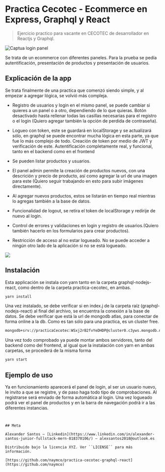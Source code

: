 # Practica Cecotec - Ecommerce en Express, Graphql y React
> Ejercicio practico para vacante en CECOTEC de desarrollador en Reactjs y Graphql.

![Captua login panel](./practica-cecotec/assets/images/cap_login_panel.jpg)

Se trata de un ecommerce con diferentes paneles. Para la prueba se pedía autentificación, presentación de productos y presentación de usuarios.

## Explicación de la app

Se trata finalmente de una practica que comenzó siendo simple, y al empezar a agregar lógica, se volvió más compleja. 

* Registro de usuarios y login en el mismo panel, se puede cambiar si quieres a un panel o a otro, dependiendo de lo que quieras. Botón desactivado hasta rellenar todas las casillas necesarias para el registro o el login (Quiero agregar también la opción de perdida de contraseña).

* Logueo con token, este se guardará en localStorage y se actualizará sólo, en graphql se puede encontrar mucha lógica en esta parte, ya que fue lo más complejo de todo. Creación de token por medio de JWT y verificación de este. Autentificación completamente real, y funcional, tanto en el backend como en el frontend

* Se pueden listar productos y usuarios. 

* El panel admin permite la creación de productos nuevos, con una descrición y precio de producto, así como agregar la url de una imagen para este (Quiero seguir trabajando en esto para subir imágenes directamente). 

* Al agregar nuevos productos, estos se listarán en tiempo real mientras lo agregas también a la base de datos.

* Funcionalidad de logout, se retira el token de localStorage y redirije de nuevo al login. 

* Control de errores y validaciones en login y registro de usuarios.(Quiero también hacerlo en los formularios para crear productos).

* Restricción de acceso al no estar logueado. No se puede acceder a ningún otro lado de la aplicación si no se está logueado.

![](./practica-cecotec/assets/images/cap_login_panel.jpg)

## Instalación

Esta applicación se instala con yarn tanto en la carpeta graphql-nodejs-react, como dentro de la carpeta practica-cecotec, en ambas.

```sh
yarn install
```
Una vez instalado, se debe verificar si en index.j de la carpeta raíz (graphql-nodejs-react) al final del archivo, se encuentra la conexión a la base de datos. Se debe verificar que está la url de mongodb atlas, para conectar de forma online a la db. Como es tan sólo para una practica, es un cluster free.

```sh
mongodb+srv://practicaCecotec:WSxj2rB2fvYeDHDP@cluster0.c3yws.mongodb.net/practica-cecotec?retryWrites=true&w=majority
```

Una vez todo comprobado ya puede montar ambos servidores, tanto del backend como del frontend, al igual que la instalación con yarn en ambas carpetas, se procederá de la misma forma

```sh
yarn start
```

## Ejemplo de uso

Ya en funcionamiento aparecerá el panel de login, al ser un usuario nuevo, le invito a que se registre, y de paso haga todo tipo de comprobaciones. Al registrarse será enviado de forma automática al login. Una vez logueado podrá ver el panel de productos y en la barra de navegación podrá ir a las diferentes instancias.

```


## Meta

Alexander Santos – [Linkedin](https://www.linkedin.com/in/alexander-santos-junior-fullstack-mern-818370106/) – alexsantos2018@outlook.es

Distribuido bajo la licencia XYZ. Ver ``LICENSE`` para más información.

[https://github.com/naymco/practica-cecotec-graphql-react](https://github.com/naymco)
